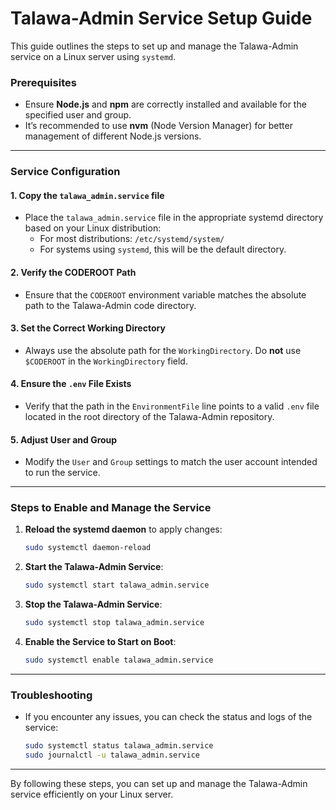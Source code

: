 
# Talawa-Admin Service Setup Guide

This guide outlines the steps to set up and manage the Talawa-Admin service on a Linux server using `systemd`.

### Prerequisites

- Ensure **Node.js** and **npm** are correctly installed and available for the specified user and group.
- It’s recommended to use **nvm** (Node Version Manager) for better management of different Node.js versions.

---

### Service Configuration

#### 1. **Copy the `talawa_admin.service` file**
   - Place the `talawa_admin.service` file in the appropriate systemd directory based on your Linux distribution:
     - For most distributions: `/etc/systemd/system/`
     - For systems using `systemd`, this will be the default directory.

#### 2. **Verify the CODEROOT Path**
   - Ensure that the `CODEROOT` environment variable matches the absolute path to the Talawa-Admin code directory.

#### 3. **Set the Correct Working Directory**
   - Always use the absolute path for the `WorkingDirectory`. Do **not** use `$CODEROOT` in the `WorkingDirectory` field.

#### 4. **Ensure the `.env` File Exists**
   - Verify that the path in the `EnvironmentFile` line points to a valid `.env` file located in the root directory of the Talawa-Admin repository.

#### 5. **Adjust User and Group**
   - Modify the `User` and `Group` settings to match the user account intended to run the service.

---

### Steps to Enable and Manage the Service

1. **Reload the systemd daemon** to apply changes:
   ```bash
   sudo systemctl daemon-reload
   ```

2. **Start the Talawa-Admin Service**:
   ```bash
   sudo systemctl start talawa_admin.service
   ```

3. **Stop the Talawa-Admin Service**:
   ```bash
   sudo systemctl stop talawa_admin.service
   ```

4. **Enable the Service to Start on Boot**:
   ```bash
   sudo systemctl enable talawa_admin.service
   ```

---

### Troubleshooting

- If you encounter any issues, you can check the status and logs of the service:
  ```bash
  sudo systemctl status talawa_admin.service
  sudo journalctl -u talawa_admin.service
  ```

---

By following these steps, you can set up and manage the Talawa-Admin service efficiently on your Linux server.